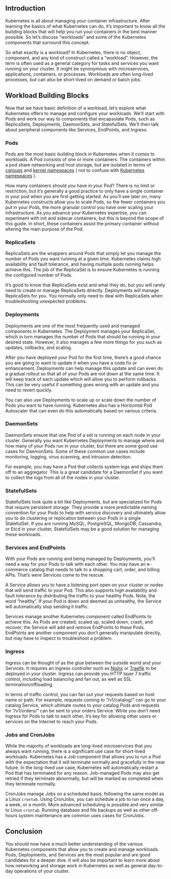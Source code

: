 
## Introduction

Kubernetes is all about managing your container infrastructure. After learning the basics of what Kubernetes can do, it’s important to know all the building blocks that will help you run your containers in the best manner possible. So let’s discuss “workloads” and some of the Kubernetes components that surround this concept.

So what exactly is a workload? In Kubernetes, there is no object, component, and any kind of construct called a “workload”. However, the term is often used as a general category for tasks and services you want running on your cluster. It might be synonymous with microservices, applications, containers, or processes. Workloads are often long-lived processes, but can also be short-lived on demand or batch jobs.

## Workload Building Blocks

Now that we have basic definition of a workload, let’s explore what Kubernetes offers to manage and configure your workloads. We’ll start with Pods and work our way to components that encapsulate Pods, such as ReplicaSets, Deployments, DaemonSets, and StatefulSets. We’ll then talk about peripheral components like Services, EndPoints, and Ingress.

### Pods

Pods are the most basic building block in Kubernetes when it comes to workloads. A Pod consists of one or more containers. The containers within a pod share networking and host storage, but are isolated in terms of [cgroups](https://documentation.suse.com/sles/html/SLES-all/cha-tuning-cgroups.html) and [kernel namespaces](https://www.suse.com/c/demystifying-containers-part-i-kernel-space/) ( not to confuse with [Kubernetes namespaces](https://www.suse.com/c/rancher_blog/introduction-to-kubernetes-namespaces/) ).

How many containers should you have in your Pod? There is no limit or restriction, but it’s generally a good practice to only have a single container in your pod when you are first getting started. As you’ll see later on, many Kubernetes constructs allow you to scale Pods, so the fewer containers you put in your Pods, the more granular control you have over scaling your infrastructure. As you advance your Kubernetes expertise, you can experiment with init and sidecar containers, but this is beyond the scope of this guide. In short, these containers assist the primary container without altering the main purpose of the Pod.

### ReplicaSets

ReplicaSets are the wrappers around Pods that simply let you manage the number of Pods you want running at a given time. Kubernetes claims high availability and fault tolerance, and having multiple pods running helps achieve this. The job of the ReplicaSet is to ensure Kubernetes is running the configured number of Pods.

It’s good to know that ReplicaSets exist and what they do, but you will rarely need to create or manage ReplicaSets directly. Deployments will manage ReplicaSets for you. You normally only need to deal with ReplicaSets when troubleshooting unexpected problems.

### Deployments

Deployments are one of the most frequently used and managed components in Kubernetes. The Deployment manages your ReplicaSet, which in turn manages the number of Pods that should be running in your desired state. However, it also manages a few more things for you such as updates, rollbacks, and scaling.

After you have deployed your Pod for the first time, there’s a good chance you are going to want to update it when you have a code fix or enhancement. Deployments can help manage this update and can even do a gradual rollout so that all of your Pods are not down at the same time. It will keep track of each update which will allow you to perform rollbacks. This can be very useful if something goes wrong with an update and you need to revert quickly.

You can also use Deployments to scale up or scale down the number of Pods you want to have running. Kubernetes also has a Horizontal Pod Autoscaler that can even do this automatically based on various criteria.

### DaemonSets

DaemonSets ensure that one Pod of a set is running on each node in your cluster. Generally you want Kubernetes Deployments to manage where and how many of your Pods run in your cluster, but there are some good use cases for DaemonSets. Some of these common use cases include monitoring, logging, virus scanning, and intrusion detection.

For example, you may have a Pod that collects system logs and ships them off to an aggregator. This is a great candidate for a DaemonSet if you want to collect the logs from all of the nodes in your cluster.

### StatefulSets

StatefulSets look quite a bit like Deployments, but are specialized for Pods that require persistent storage. They provide a more predictable naming convention for your Pods to help with service discovery and ultimately allow you to do clustering or replication between your Pods in a single StatefulSet. If you are running MySQL, PostgreSQL, MongoDB, Cassandra, or Etcd in your cluster, StatefulSets may be a good solution for managing these workloads.

### Services and EndPoints

With your Pods are running and being managed by Deployments, you’ll need a way for your Pods to talk with each other. You may have an e-commerce catalog that needs to talk to a shopping cart, order, and billing APIs. That’s were Services come to the rescue.

A Service allows you to have a listening port open on your cluster or nodes that will send traffic to your Pod. This also supports high availability and fault tolerance by distributing the traffic to your healthy Pods. Note, the word “healthy”. If your Pod is down and deemed as unhealthy, the Service will automatically stop sending it traffic.

Services manage another Kubernetes component called EndPoints to achieve this. As Pods are created, scaled up, scaled down, crash, and recover, the Service will add and remove EndPoints to these Pods. EndPoints are another component you don’t generally manipulate directly, but may have to inspect to troubleshoot a problem.

### Ingress

Ingress can be thought of as the glue between the outside world and your Services. It requires an ingress controller such as [Nginx](https://nginx.org/) or [Traefik](https://traefik.io/) to be deployed in your cluster. Ingress can provide you HTTP layer 7 traffic control, including load balancing and fan out, as well as SSL termination/offloading.

In terms of traffic control, you can fan out your requests based on host name or path. For example, requests coming to “/v1/catalog/” can go to your catalog Service, which ultimate routes to your catalog Pods and requests for “/v1/orders/” can be sent to your orders Service. While you don’t need Ingress for Pods to talk to each other, it’s key for allowing other users or services on the Internet to reach your Pods.

### Jobs and CronJobs

While the majority of workloads are long-lived microservices that you always want running, there is a significant use case for short-lived workloads. Kubernetes has a Job component that allows you to run a Pod with the expectation that it will terminate normally and gracefully in the near future. In the long-lived use case, Kubernetes will automatically restart a Pod that has terminated for any reason. Job-managed Pods may also get retried if they terminate abnormally, but will be marked as completed when they terminate normally.

CronJobs manage Jobs on a scheduled basis, following the same model as a Linux `crontab`. Using CronJobs, you can schedule a job to run once a day, a week, or a month. More advanced scheduling is possible and very similar to Linux `crontab`. Running database and file backups as well as other off-hours system maintenance are common uses cases for CronJobs.

## Conclusion

You should now have a much better understanding of the various Kubernetes components that allow you to create and manage workloads. Pods, Deployments, and Services are the most popular and are good candidates for a deeper dive. It will also be important to learn more about how networking and storage work in Kubernetes as well as general day-to-day operations of your cluster.